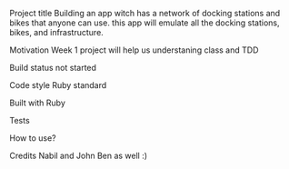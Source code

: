 Project title
Building an app witch has a network of docking stations and bikes that anyone can use.
this app will emulate all the docking stations, bikes, and infrastructure.


Motivation
Week 1 project will help us understaning class and TDD


Build status
not started

Code style
Ruby standard


Built with
Ruby


Tests

How to use?

Credits
Nabil and John
Ben as well :)
